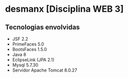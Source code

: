 # desmanx [Disciplina WEB 3]
## Tecnologias envolvidas
- JSF 2.2
- PrimeFaces 5.0
- BootsFaces 1.5.0
- Java 8
- EclipseLink (JPA 2.1)
- Mysql 5.7.30
- Servidor Apache Tomcat 8.0.27
